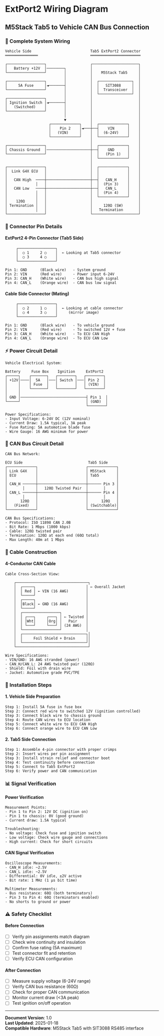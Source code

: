 # ExtPort2 Wiring Diagram
## M5Stack Tab5 to Vehicle CAN Bus Connection

### 🔌 Complete System Wiring

```
Vehicle Side                           Tab5 ExtPort2 Connector
═══════════════                        ═══════════════════════

┌─────────────────┐                    ┌─────────────────────┐
│   Battery +12V  │────────┐           │                     │
└─────────────────┘        │           │    M5Stack Tab5     │
                           │           │                     │
┌─────────────────┐        │           │  ┌───────────────┐  │
│     5A Fuse     │◄───────┤           │  │   SIT3088     │  │
└─────────────────┘        │           │  │  Transceiver  │  │
                           │           │  └───────────────┘  │
┌─────────────────┐        │           │                     │
│ Ignition Switch │◄───────┤           │                     │
│   (Switched)    │        │           │                     │
└─────────────────┘        │           │                     │
                           │           │                     │
                           ▼           │                     │
                    ┌─────────────┐    │  ┌─────────────┐    │
                    │    Pin 2    │◄───┼──┤    VIN      │    │
                    │   (VIN)     │    │  │  (6-24V)    │    │
                    └─────────────┘    │  └─────────────┘    │
                                       │                     │
┌─────────────────┐                    │  ┌─────────────┐    │
│ Chassis Ground  │────────────────────┼──┤    GND      │    │
└─────────────────┘                    │  │   (Pin 1)   │    │
                                       │  └─────────────┘    │
                                       │                     │
┌─────────────────┐                    │  ┌─────────────┐    │
│  Link G4X ECU   │                    │  │             │    │
│                 │                    │  │             │    │
│   CAN High  ────┼────────────────────┼──┤   CAN_H     │    │
│             │   │                    │  │  (Pin 3)    │    │
│   CAN Low   ────┼────────────────────┼──┤   CAN_L     │    │
│             │   │                    │  │  (Pin 4)    │    │
│             │   │                    │  └─────────────┘    │
│    120Ω     │   │                    │                     │
│ Termination │   │                    │     120Ω (SW)       │
│             │   │                    │   Termination       │
└─────────────────┘                    └─────────────────────┘
```

### 🔧 Connector Pin Details

#### **ExtPort2 4-Pin Connector (Tab5 Side)**
```
     ┌─────────────────┐
     │  ○ 1     2 ○    │  ← Looking at Tab5 connector
     │  ○ 3     4 ○    │
     └─────────────────┘

Pin 1: GND      (Black wire)   - System ground
Pin 2: VIN      (Red wire)     - Power input 6-24V
Pin 3: CAN_H    (White wire)   - CAN bus high signal  
Pin 4: CAN_L    (Orange wire)  - CAN bus low signal
```

#### **Cable Side Connector (Mating)**
```
     ┌─────────────────┐
     │  ○ 2     1 ○    │  ← Looking at cable connector
     │  ○ 4     3 ○    │     (mirror image)
     └─────────────────┘

Pin 1: GND      (Black wire)   - To vehicle ground
Pin 2: VIN      (Red wire)     - To switched 12V + fuse
Pin 3: CAN_H    (White wire)   - To ECU CAN High
Pin 4: CAN_L    (Orange wire)  - To ECU CAN Low
```

### ⚡ Power Circuit Detail

```
Vehicle Electrical System:

Battery     Fuse Box    Ignition     ExtPort2
┌─────┐    ┌───────┐   ┌────────┐   ┌────────┐
│ +12V│────│  5A   │───│ Switch │───│ Pin 2  │
│     │    │ Fuse  │   │        │   │ (VIN)  │
│     │    └───────┘   └────────┘   └────────┘
│     │                              
│ GND │──────────────────────────────┤ Pin 1  │
└─────┘                              │ (GND)  │
                                     └────────┘

Power Specifications:
- Input Voltage: 6-24V DC (12V nominal)
- Current Draw: 1.5A typical, 3A peak
- Fuse Rating: 5A automotive blade fuse
- Wire Gauge: 16 AWG minimum for power
```

### 🚌 CAN Bus Circuit Detail

```
CAN Bus Network:

ECU Side                              Tab5 Side
┌─────────────┐                      ┌─────────────┐
│ Link G4X    │                      │ M5Stack     │
│ ECU         │                      │ Tab5        │
│             │                      │             │
│ CAN_H ──────┼──────────────────────┼────── Pin 3 │
│       │     │   120Ω Twisted Pair  │       │     │
│ CAN_L ──────┼──────────────────────┼────── Pin 4 │
│       │     │                      │       │     │
│      120Ω   │                      │      120Ω   │
│   (Fixed)   │                      │ (Switchable)│
└─────────────┘                      └─────────────┘

CAN Bus Specifications:
- Protocol: ISO 11898 CAN 2.0B
- Bit Rate: 1 Mbps (1000 kbps)
- Cable: 120Ω twisted pair
- Termination: 120Ω at each end (60Ω total)
- Max Length: 40m at 1 Mbps
```

### 🔌 Cable Construction

#### **4-Conductor CAN Cable**
```
Cable Cross-Section View:

    ┌─────────────────────────────────┐
    │  ┌─────┐                       │ ← Overall Jacket
    │  │ Red │ ← VIN (16 AWG)        │
    │  └─────┘                       │
    │  ┌─────┐                       │
    │  │Black│ ← GND (16 AWG)        │
    │  └─────┘                       │
    │  ┌─────────────────┐           │
    │  │ ┌───┐     ┌───┐ │ ← Twisted │
    │  │ │Wht│     │Org│ │   Pair    │
    │  │ └───┘     └───┘ │ (24 AWG)  │
    │  └─────────────────┘           │
    │  ┌─────────────────────────────┐│
    │  │     Foil Shield + Drain     ││
    │  └─────────────────────────────┘│
    └─────────────────────────────────┘

Wire Specifications:
- VIN/GND: 16 AWG stranded (power)
- CAN_H/CAN_L: 24 AWG twisted pair (120Ω)
- Shield: Foil with drain wire
- Jacket: Automotive grade PVC/TPE
```

### 🔧 Installation Steps

#### **1. Vehicle Side Preparation**
```
Step 1: Install 5A fuse in fuse box
Step 2: Connect red wire to switched 12V (ignition controlled)
Step 3: Connect black wire to chassis ground
Step 4: Route CAN wires to ECU location
Step 5: Connect white wire to ECU CAN High
Step 6: Connect orange wire to ECU CAN Low
```

#### **2. Tab5 Side Connection**
```
Step 1: Assemble 4-pin connector with proper crimps
Step 2: Insert wires per pin assignment
Step 3: Install strain relief and connector boot
Step 4: Test continuity before connection
Step 5: Connect to Tab5 ExtPort2
Step 6: Verify power and CAN communication
```

### 📊 Signal Verification

#### **Power Verification**
```
Measurement Points:
- Pin 1 to Pin 2: 12V DC (ignition on)
- Pin 1 to chassis: 0V (good ground)
- Current draw: 1.5A typical

Troubleshooting:
- No voltage: Check fuse and ignition switch
- Low voltage: Check wire gauge and connections
- High current: Check for short circuits
```

#### **CAN Signal Verification**
```
Oscilloscope Measurements:
- CAN_H idle: ~2.5V
- CAN_L idle: ~2.5V  
- Differential: 0V idle, ±2V active
- Bit rate: 1 MHz (1 μs bit time)

Multimeter Measurements:
- Bus resistance: 60Ω (both terminators)
- Pin 3 to Pin 4: 60Ω (terminators enabled)
- No shorts to ground or power
```

### ⚠️ Safety Checklist

#### **Before Connection**
- [ ] Verify pin assignments match diagram
- [ ] Check wire continuity and insulation
- [ ] Confirm fuse rating (5A maximum)
- [ ] Test connector fit and retention
- [ ] Verify ECU CAN configuration

#### **After Connection**
- [ ] Measure supply voltage (6-24V range)
- [ ] Verify CAN bus resistance (60Ω)
- [ ] Check for proper CAN communication
- [ ] Monitor current draw (<3A peak)
- [ ] Test ignition on/off operation

---

**Document Version**: 1.0  
**Last Updated**: 2025-01-18  
**Compatible Hardware**: M5Stack Tab5 with SIT3088 RS485 interface
